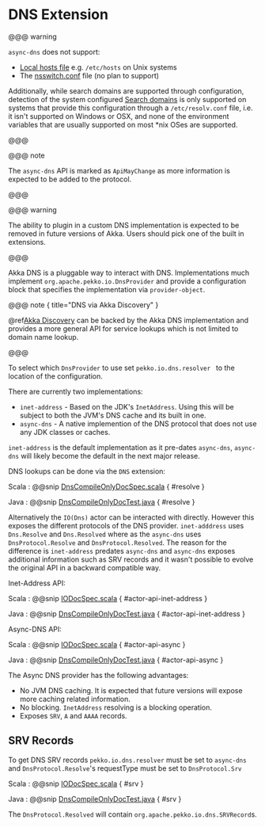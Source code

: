 # DNS Extension

@@@ warning

`async-dns` does not support:

* [Local hosts file](https://github.com/akka/akka/issues/25846) e.g. `/etc/hosts` on Unix systems
* The [nsswitch.conf](https://linux.die.net/man/5/nsswitch.conf) file (no plan to support)

Additionally, while search domains are supported through configuration, detection of the system configured
[Search domains](https://github.com/akka/akka/issues/25825) is only supported on systems that provide this 
configuration through a `/etc/resolv.conf` file, i.e. it isn't supported on Windows or OSX, and none of the 
environment variables that are usually supported on most \*nix OSes are supported.

@@@

@@@ note

The `async-dns` API is marked as `ApiMayChange` as more information is expected to be added to the protocol.

@@@

@@@ warning

The ability to plugin in a custom DNS implementation is expected to be removed in future versions of Akka.
Users should pick one of the built in extensions.

@@@

Akka DNS is a pluggable way to interact with DNS. Implementations much implement `org.apache.pekko.io.DnsProvider` and provide a configuration
block that specifies the implementation via `provider-object`.

@@@ note { title="DNS via Akka Discovery" }

@ref[Akka Discovery](discovery/index.md) can be backed by the Akka DNS implementation and provides a more general API for service lookups which is not limited to domain name lookup.

@@@

To select which `DnsProvider` to use set `pekko.io.dns.resolver ` to the location of the configuration.

There are currently two implementations:

* `inet-address` - Based on the JDK's `InetAddress`. Using this will be subject to both the JVM's DNS cache and its built in one.
* `async-dns` - A native implemention of the DNS protocol that does not use any JDK classes or caches.

`inet-address` is the default implementation as it pre-dates `async-dns`, `async-dns` will likely become the default in the next major release.

DNS lookups can be done via the `DNS` extension:

Scala
:  @@snip [DnsCompileOnlyDocSpec.scala](/docs/src/test/scala/docs/actor/io/dns/DnsCompileOnlyDocSpec.scala) { #resolve }

Java
:  @@snip [DnsCompileOnlyDocTest.java](/docs/src/test/java/jdocs/actor/io/dns/DnsCompileOnlyDocTest.java) { #resolve }

Alternatively the `IO(Dns)` actor can be interacted with directly. However this exposes the different protocols of the DNS provider.
`inet-adddress` uses `Dns.Resolve` and `Dns.Resolved` where as the `async-dns` uses `DnsProtocol.Resolve` and `DnsProtocol.Resolved`. 
The reason for the difference is `inet-address` predates `async-dns` and `async-dns` exposes additional information such as SRV records 
and it wasn't possible to evolve the original API in a backward compatible way.

Inet-Address API:

Scala
:  @@snip [IODocSpec.scala](/docs/src/test/scala/docs/actor/io/dns/DnsCompileOnlyDocSpec.scala) { #actor-api-inet-address }

Java
:  @@snip [DnsCompileOnlyDocTest.java](/docs/src/test/java/jdocs/actor/io/dns/DnsCompileOnlyDocTest.java) { #actor-api-inet-address }

Async-DNS API:

Scala
:  @@snip [IODocSpec.scala](/docs/src/test/scala/docs/actor/io/dns/DnsCompileOnlyDocSpec.scala) { #actor-api-async }

Java
:  @@snip [DnsCompileOnlyDocTest.java](/docs/src/test/java/jdocs/actor/io/dns/DnsCompileOnlyDocTest.java) { #actor-api-async }

The Async DNS provider has the following advantages:

* No JVM DNS caching. It is expected that future versions will expose more caching related information.
* No blocking. `InetAddress` resolving is a blocking operation.
* Exposes `SRV`, `A` and `AAAA` records.


## SRV Records

To get DNS SRV records `pekko.io.dns.resolver` must be set to `async-dns` and `DnsProtocol.Resolve`'s requestType
must be set to `DnsProtocol.Srv` 

Scala
:  @@snip [IODocSpec.scala](/docs/src/test/scala/docs/actor/io/dns/DnsCompileOnlyDocSpec.scala) { #srv }

Java
:  @@snip [DnsCompileOnlyDocTest.java](/docs/src/test/java/jdocs/actor/io/dns/DnsCompileOnlyDocTest.java) { #srv }

The `DnsProtocol.Resolved` will contain `org.apache.pekko.io.dns.SRVRecord`s.






